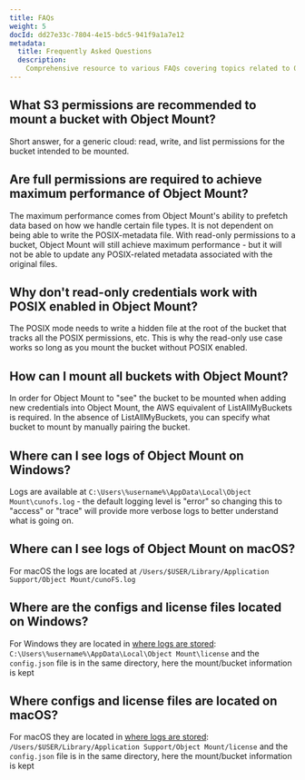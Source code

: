 ```yaml
---
title: FAQs
weight: 5
docId: dd27e33c-7804-4e15-bdc5-941f9a1a7e12
metadata:
  title: Frequently Asked Questions
  description:
    Comprehensive resource to various FAQs covering topics related to Object Mount.
---
```

## What S3 permissions are recommended to mount a bucket with Object Mount?
Short answer, for a generic cloud: read, write, and list permissions for the bucket intended to be mounted.

## Are full permissions are required to achieve maximum performance of Object Mount?
The maximum performance comes from Object Mount's ability to prefetch data based on how we handle certain file types. It is not dependent on being able to write the POSIX-metadata file. With read-only permissions to a bucket, Object Mount will still achieve maximum performance - but it will not be able to update any POSIX-related metadata associated with the original files.

## Why don't read-only credentials work with POSIX enabled in Object Mount?
The POSIX mode needs to write a hidden file at the root of the bucket that tracks all the POSIX permissions, etc. This is why the read-only use case works so long as you mount the bucket without POSIX enabled.

## How can I mount all buckets with Object Mount?
In order for Object Mount to "see" the bucket to be mounted when adding new credentials into Object Mount, the AWS equivalent of ListAllMyBuckets is required. In the absence of ListAllMyBuckets, you can specify what bucket to mount by manually pairing the bucket.

## Where can I see logs of Object Mount on Windows?
Logs are available at `C:\Users\%username%\AppData\Local\Object Mount\cunofs.log` - the default logging level is "error" so changing this to "access" or "trace" will provide more verbose logs to better understand what is going on.

## Where can I see logs of Object Mount on macOS?
For macOS the logs are located at `/Users/$USER/Library/Application Support/Object Mount/cunoFS.log`

## Where are the configs and license files located on Windows?
For Windows they are located in [where logs are stored](#where-can-i-see-logs-of-object-mount-on-windows): `C:\Users\%username%\AppData\Local\Object Mount\license` and the `config.json` file is in the same directory, here the mount/bucket information is kept

## Where configs and license files are located on macOS?
For macOS they are located in [where logs are stored](#where-can-i-see-logs-of-object-mount-on-mac-os): `/Users/$USER/Library/Application Support/Object Mount/license` and the `config.json` file is in the same directory, here the mount/bucket information is kept
